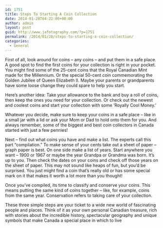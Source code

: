```yaml
---
id: 1751
title: Steps To Starting A Coin Collection
date: 2014-01-28T04:22:00+00:00
author: admin
layout: post
guid: http://www.jafotography.com/?p=1751
permalink: /2014/01/28/steps-to-starting-a-coin-collection/
categories:
  - General
---
```

First of all, look around for coins &#8211; any coins &#8211; and put them in a safe place. A good spot to find the first coins for your collection is right in your pocket. You might find some of the 25-cent coins that the Royal Canadian Mint made for the Millennium. Or the special 50-cent coin commemorating the Golden Jubilee of Queen Elizabeth II. Maybe your parents or grandparents have some loose change they could spare to help you start.

Here&#8217;s another idea: Take your allowance to the bank and buy a roll of coins, then keep the ones you need for your collection. Or check out the newest and coolest coins and start your collection with some &#8216;Royally Cool Money.&#8217;

Whatever you decide, make sure to keep your coins in a safe place &#8211; like in a small jar with a lid or ask your Mom or Dad to hold onto them for you. And always remember, some of the biggest and best coin collectors in Canada started with just a few pennies!

Next &#8211; find out what coins you have and make a list. The experts call this part &#8220;compilation.&#8221; To make sense of your cents take out a sheet of paper &#8211; graph paper is best. On one side make a list of years. Start anywhere you want &#8211; 1900 or 1967 or maybe the year Grandpa or Grandma was born. It&#8217;s up to you. Then check the dates on your coins and check off those years on the sheet of paper. This may not sound like heaps of fun, but you&#8217;d be surprised. You just might find a coin that&#8217;s really old or has some special mark on it that makes it worth a lot more than you thought!

Once you&#8217;ve compiled, its time to classify and conserve your coins. This means putting the same kind of coins together &#8211; like, for example, coins from the same year. Conservation refers to taking care of your collection.

These three simple steps are your ticket to a wide new world of fascinating people and places. Think of it as your own personal Canadian treasure, rich with stories about the incredible history, spectacular geography and unique symbols that make Canada a special place in which to live